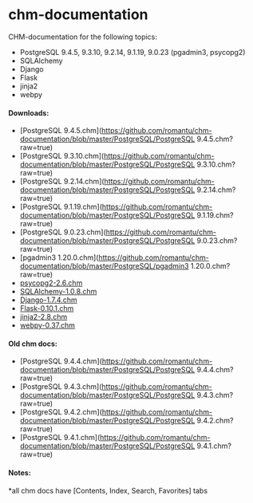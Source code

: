 # chm-documentation

CHM-documentation for the following topics:

- PostgreSQL 9.4.5, 9.3.10, 9.2.14, 9.1.19, 9.0.23 (pgadmin3, psycopg2)
- SQLAlchemy
- Django
- Flask
- jinja2
- webpy

#### Downloads:
- [PostgreSQL 9.4.5.chm](https://github.com/romantu/chm-documentation/blob/master/PostgreSQL/PostgreSQL 9.4.5.chm?raw=true)
- [PostgreSQL 9.3.10.chm](https://github.com/romantu/chm-documentation/blob/master/PostgreSQL/PostgreSQL 9.3.10.chm?raw=true)
- [PostgreSQL 9.2.14.chm](https://github.com/romantu/chm-documentation/blob/master/PostgreSQL/PostgreSQL 9.2.14.chm?raw=true)
- [PostgreSQL 9.1.19.chm](https://github.com/romantu/chm-documentation/blob/master/PostgreSQL/PostgreSQL 9.1.19.chm?raw=true)
- [PostgreSQL 9.0.23.chm](https://github.com/romantu/chm-documentation/blob/master/PostgreSQL/PostgreSQL 9.0.23.chm?raw=true)
- [pgadmin3 1.20.0.chm](https://github.com/romantu/chm-documentation/blob/master/PostgreSQL/pgadmin3 1.20.0.chm?raw=true)
- [psycopg2-2.6.chm](https://github.com/romantu/chm-documentation/blob/master/PostgreSQL/psycopg2-2.6.chm?raw=true)
- [SQLAlchemy-1.0.8.chm](https://github.com/romantu/chm-documentation/blob/master/SQLAlchemy/SQLAlchemy-1.0.8.chm?raw=true)
- [Django-1.7.4.chm](https://github.com/romantu/chm-documentation/blob/master/Django/Django-1.7.4.chm?raw=true)
- [Flask-0.10.1.chm](https://github.com/romantu/chm-documentation/blob/master/Flask/Flask-0.10.1.chm?raw=true)
- [jinja2-2.8.chm](https://github.com/romantu/chm-documentation/blob/master/jinja2/jinja2-2.8.chm?raw=true)
- [webpy-0.37.chm](https://github.com/romantu/chm-documentation/blob/master/webpy/webpy-0.37.chm?raw=true)

#### Old chm docs:
- [PostgreSQL 9.4.4.chm](https://github.com/romantu/chm-documentation/blob/master/PostgreSQL/PostgreSQL 9.4.4.chm?raw=true)
- [PostgreSQL 9.4.3.chm](https://github.com/romantu/chm-documentation/blob/master/PostgreSQL/PostgreSQL 9.4.3.chm?raw=true)
- [PostgreSQL 9.4.2.chm](https://github.com/romantu/chm-documentation/blob/master/PostgreSQL/PostgreSQL 9.4.2.chm?raw=true)
- [PostgreSQL 9.4.1.chm](https://github.com/romantu/chm-documentation/blob/master/PostgreSQL/PostgreSQL 9.4.1.chm?raw=true)

#### Notes:
*all chm docs have [Contents, Index, Search, Favorites] tabs

